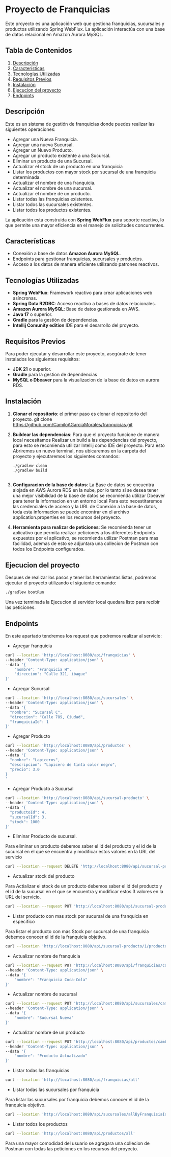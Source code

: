 # Proyecto de Franquicias

Este proyecto es una aplicación web que gestiona franquicias, sucursales y productos utilizando Spring WebFlux. La aplicación interactúa con una base de datos relacional en Amazon Aurora MySQL.

## Tabla de Contenidos

1. [Descripción](#descripción)
2. [Características](#características)
3. [Tecnologías Utilizadas](#tecnologías-utilizadas)
4. [Requisitos Previos](#requisitos-previos)
5. [Instalación](#instalación)
6. [Ejecucion del proyecto](#ejecucion-del-proyecto)
7.  [Endpoints](#endpoints)


## Descripción

Este es un sistema de gestión de franquicias donde puedes realizar las siguientes operaciones:

- Agregar una Nueva Franquicia.
- Agregar una nueva Sucursal.
- Agregar un Nuevo Producto.
- Agregar un producto existente a una Sucursal.
- Eliminar un producto de una Sucursal.
- Actualizar el stock de un producto en una franquicia
- Listar los productos con mayor stock por sucursal de una franquicia determinada.
- Actualizar el nombre de una franquicia.
- Actualizar el nombre de una sucursal.
- Actualizar el nombre de un producto.
- Listar todas las franquicias existentes.
- Listar todos las sucursales existentes.
- Listar todos los productos existentes.



La aplicación está construida con **Spring WebFlux** para soporte reactivo, lo que permite una mayor eficiencia en el manejo de solicitudes concurrentes.

## Características

- Conexión a base de datos **Amazon Aurora MySQL**.
- Endpoints para gestionar franquicias, sucursales y productos.
- Acceso a los datos de manera eficiente utilizando patrones reactivos.

## Tecnologías Utilizadas

- **Spring WebFlux**: Framework reactivo para crear aplicaciones web asíncronas.
- **Spring Data R2DBC**: Acceso reactivo a bases de datos relacionales.
- **Amazon Aurora MySQL**: Base de datos gestionada en AWS.
- **Java 17** o superior.
- **Gradle** para la gestión de dependencias.
- **Intellij Comunity edition** IDE para el desarrollo del proyecto.
  
## Requisitos Previos

Para poder ejecutar y desarrollar este proyecto, asegúrate de tener instalados los siguientes requisitos:

- **JDK 21** o superior.
- **Gradle** para la gestion de dependencias
- **MySQL o Dbeaver** para la visualizacion de la base de datos en aurora RDS.

## Instalación

1. **Clonar el repositorio**:
   el primer paso es clonar el repositorio del proyecto.
   git clone https://github.com/CamiloAGarciaMorales/franquicias.git

2. **Buildear las dependencias**:
   Para que el proyecto funcione de manera local necesitamos Realizar un build a las dependencias del proyecto, para esto se recomienda utilizar Intellij como IDE del proyecto. 
   Para esto Abriremos un nuevo terminal, nos ubicaremos en la carpeta del proyecto y ejecutaremos los siguientes comandos:
   ```bash
   ./gradlew clean
   ./gradlew build
                

3. **Configuracion de la base de datos**:
   La Base de datos se encuentra alojada en AWS Aurora RDS en la nube, por lo tanto si se desea tener una mejor visibilidad de la base de datos se recomienda utilizar Dbeaver para tener la informacion en un entorno local
   Para esto necestitaremos las credenciales de acceso y la URL de Conexión a la base de datos, toda esta informacion se puede encontrar en el archivo application.properties en los recursos del proyecto.

4. **Herramienta para realizar de peticiones**:
   Se recomienda tener un aplicativo que permita realizar peticiones a los diferentes Endpoints expuestos por el aplicativo, se recomienda utilizar Postman para mas facilidad, ademas de esto se adjuntara una collecion de Postman
   con todos los Endpoints configurados. 


## Ejecucion del proyecto
Despues de realizar los pasos y tener las herramientas listas, podremos ejecutar el proyecto utilizando el siguiente comando:
```bash
./gradlew bootRun
```
Una vez terminada la Ejecucion el servidor local quedara listo para recibir las peticiones. 

## Endpoints
En este apartado tendremos los request que podremos realizar al servicio:

- Agregar franquicia
```bash
curl --location 'http://localhost:8080/api/franquicias' \
--header 'Content-Type: application/json' \
--data '{
    "nombre": "Franquicia H",
    "direccion": "Calle 321, ibague"
}'
```

- Agregar Sucursal
```bash
curl --location 'http://localhost:8080/api/sucursales' \
--header 'Content-Type: application/json' \
--data '{
  "nombre": "Sucursal C",
  "direccion": "Calle 789, Ciudad",
  "franquiciaId": 1
}'
```

- Agregar Producto
```bash
curl --location 'http://localhost:8080/api/productos' \
--header 'Content-Type: application/json' \
--data '{
  "nombre": "Lapiceros",
  "descripcion": "Lapicero de tinta color negro",
  "precio": 3.0
}
'
```

- Agregar Producto a Sucursal

```bash
curl --location 'http://localhost:8080/api/sucursal-producto' \
--header 'Content-Type: application/json' \
--data '{
  "productoId": 4,
  "sucursalId": 3,
  "stock": 1000
}'
```


- Eliminar Producto de sucursal.

Para eliminar un producto debemos saber el id del producto y el id de la sucursal en el que se encuentra y modificar estos valores en la URL del servicio 
```bash
curl --location --request DELETE 'http://localhost:8080/api/sucursal-producto?productoId=1&sucursalId=1'
```

- Actualizar stock del producto

Para Actializar el stock de un producto debemos saber el id del producto y el id de la sucursal en el que se encuentra y modificar estos 3 valores en la URL del servicio. 
```bash
curl --location --request PUT 'http://localhost:8080/api/sucursal-producto/actualizar-stock?productoId=1&sucursalId=1&stock=50'
```

- Listar producto con mas stock por sucursal de una franquicia en especifico

Para listar el producto con mas Stock por sucursal de una franquisia debemos conocer el id de la franquicia objetivo. 
```bash
curl --location 'http://localhost:8080/api/sucursal-producto/1/productos-mas-stock'
```

- Actualizar nombre de franquicia
```bash
curl --location --request PUT 'http://localhost:8080/api/franquicias/cambio-nombre/1' \
--header 'Content-Type: application/json' \
--data '{
    "nombre": "Franquicia Coca-Cola"
}'
```

- Actualizar nombre de sucursal 
```bash
curl --location --request PUT 'http://localhost:8080/api/sucursales/cambio-nombre/1' \
--header 'Content-Type: application/json' \
--data '{
    "nombre": "Sucursal Nueva"
}'
```

- Actualizar nombre de un producto 
```bash
curl --location --request PUT 'http://localhost:8080/api/productos/cambio-nombre/1' \
--header 'Content-Type: application/json' \
--data '{
    "nombre": "Producto Actualizado"
}'
```

- Listar todas las franquicias
```bash
curl --location 'http://localhost:8080/api/franquicias/all'
```

- Listar todas las sucursales por franquicia

Para listar las sucursales por franquicia debemos conocer el id de la franquicia objetivo. 
```bash
curl --location 'http://localhost:8080/api/sucursales/allByFranquisiaId/1'
```

- Listar todos los productos
```bash
curl --location 'http://localhost:8080/api/productos/all'
```
Para una mayor comodidad del usuario se agragara una collecion de Postman con todas las peticiones en los recursos del proyecto. 